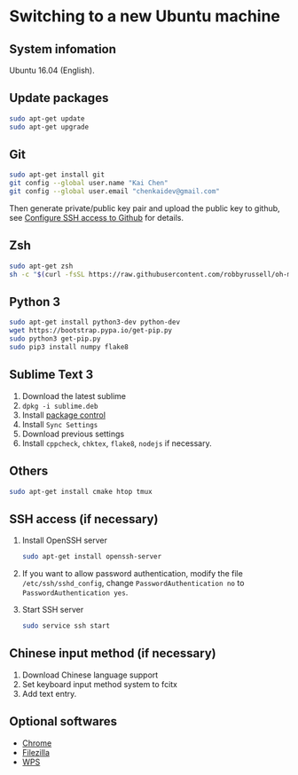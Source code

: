 # Switching to a new Ubuntu machine

## System infomation
Ubuntu 16.04 (English).

## Update packages
``` bash
sudo apt-get update
sudo apt-get upgrade
```

##  Git
``` bash
sudo apt-get install git
git config --global user.name "Kai Chen"
git config --global user.email "chenkaidev@gmail.com"
```

Then generate private/public key pair and upload the public key to github, see [Configure SSH access to Github](https://github.com/hellock/easyguide/blob/master/github.md) for details.

## Zsh
``` bash
sudo apt-get zsh
sh -c "$(curl -fsSL https://raw.githubusercontent.com/robbyrussell/oh-my-zsh/master/tools/install.sh)"
```

## Python 3
``` bash
sudo apt-get install python3-dev python-dev
wget https://bootstrap.pypa.io/get-pip.py
sudo python3 get-pip.py
sudo pip3 install numpy flake8
```

## Sublime Text 3
1. Download the latest sublime
2. `dpkg -i sublime.deb`
3. Install [package control](https://packagecontrol.io/installation)
4. Install `Sync Settings`
5. Download previous settings
6. Install `cppcheck`, `chktex`, `flake8`, `nodejs` if necessary.

## Others
``` bash
sudo apt-get install cmake htop tmux
```

## SSH access (if necessary)
1. Install OpenSSH server

    ``` bash
    sudo apt-get install openssh-server
    ```

2. If you want to allow password authentication, modify the file `/etc/ssh/sshd_config`, change `PasswordAuthentication no` to `PasswordAuthentication yes`.
3. Start SSH server

    ``` bash
    sudo service ssh start
    ```

## Chinese input method (if necessary)
1. Download Chinese language support
2. Set keyboard input method system to fcitx
3. Add text entry.

## Optional softwares
- [Chrome](https://www.google.com/chrome/browser/desktop/index.html)
- [Filezilla](https://filezilla-project.org/download.php?type=client)
- [WPS](http://wps-community.org/downloads)